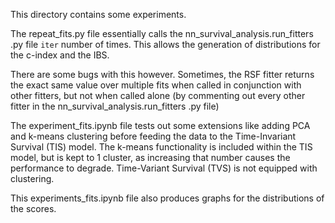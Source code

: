 This directory contains some experiments.

The repeat_fits.py file essentially calls the nn_survival_analysis.run_fitters .py file ```iter``` number of times. This allows the generation of distributions for the c-index and the IBS.

There are some bugs with this however. Sometimes, the RSF fitter returns the exact same value over multiple fits when called in conjunction with other fitters, but not when called alone (by commenting out every other fitter in the nn_survival_analysis.run_fitters .py file)

The experiment_fits.ipynb file tests out some extensions like adding PCA and k-means clustering before feeding the data to the Time-Invariant Survival (TIS) model. The k-means functionality is included within the TIS model, but is kept to 1 cluster, as increasing that number causes the performance to degrade. Time-Variant Survival (TVS) is not equipped with clustering.

This experiments_fits.ipynb file also produces graphs for the distributions of the scores.